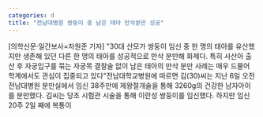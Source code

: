 ```yaml
---
categories: d
title: "전남대병원 쌍둥이 중 남은 태아 만삭분만 성공"
---
```

[의학신문·일간보사=차원준 기자] "30대 산모가 쌍둥이 임신 중 한 명의 태아를 유산했지만 생존해 있던 다른 한 명의 태아를 성공적으로 만삭 분만해 화제다. 특히 사산아 출산 후 자궁입구를 묶는 자궁목 결찰술 없이 남은 태아의 만삭 분만 사례는 매우 드물어 학계에서도 관심이 집중되고 있다"전남대학교병원에 따르면 김(30)씨는 지난 6일 오전 전남대병원 분만실에서 임신 38주만에 제왕절개술을 통해 3260g의 건강한 남자아이를 분만했다. 김씨는 당초 시험관 시술을 통해 이란성 쌍둥이를 임신했다. 하지만 임신 20주 2일 째에 복통이